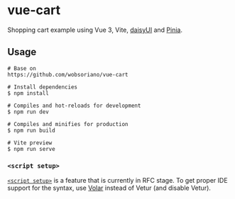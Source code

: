 # vue-cart

Shopping cart example using Vue 3, Vite, [daisyUI](https://daisyui.com/) and [Pinia](https://pinia.esm.dev/).

## Usage

```
# Base on
https://github.com/wobsoriano/vue-cart

# Install dependencies
$ npm install

# Compiles and hot-reloads for development
$ npm run dev

# Compiles and minifies for production
$ npm run build

# Vite preview
$ npm run serve
```

### `<script setup>`

[`<script setup>`](https://github.com/vuejs/rfcs/pull/227) is a feature that is currently in RFC stage. To get proper IDE support for the syntax, use [Volar](https://marketplace.visualstudio.com/items?itemName=johnsoncodehk.volar) instead of Vetur (and disable Vetur).